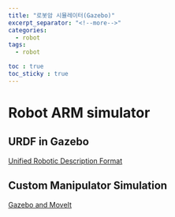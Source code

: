 ```yaml
---
title: "로봇암 시뮬레이터(Gazebo)"
excerpt_separator: "<!--more-->"
categories:
  - robot
tags:
  - robot

toc : true
toc_sticky : true
---
```


# Robot ARM simulator

## URDF in Gazebo
[Unified Robotic Description Format](https://classic.gazebosim.org/tutorials?tut=ros_urdf)     


## Custom Manipulator Simulation  
[Gazebo and MoveIt](https://medium.com/@tahsincankose/custom-manipulator-simulation-in-gazebo-and-motion-planning-with-moveit-c017eef1ea90)     

